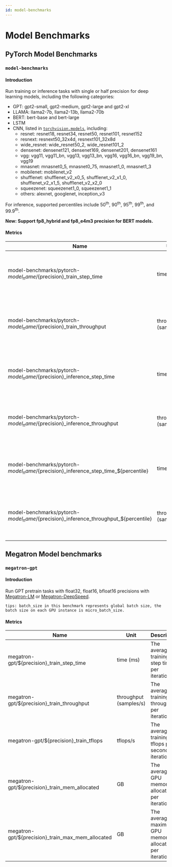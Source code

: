 ```yaml
---
id: model-benchmarks
---
```


# Model Benchmarks

## PyTorch Model Benchmarks

### `model-benchmarks`

#### Introduction

Run training or inference tasks with single or half precision for deep learning models,
including the following categories:
* GPT: gpt2-small, gpt2-medium, gpt2-large and gpt2-xl
* LLAMA: llama2-7b, llama2-13b, llama2-70b
* BERT: bert-base and bert-large
* LSTM
* CNN, listed in [`torchvision.models`](https://pytorch.org/vision/0.8/models.html), including:
  * resnet: resnet18, resnet34, resnet50, resnet101, resnet152
  * resnext: resnext50_32x4d, resnext101_32x8d
  * wide_resnet: wide_resnet50_2, wide_resnet101_2
  * densenet: densenet121, densenet169, densenet201, densenet161
  * vgg: vgg11, vgg11_bn, vgg13, vgg13_bn, vgg16, vgg16_bn, vgg19_bn, vgg19
  * mnasnet: mnasnet0_5, mnasnet0_75, mnasnet1_0, mnasnet1_3
  * mobilenet: mobilenet_v2
  * shufflenet: shufflenet_v2_x0_5, shufflenet_v2_x1_0, shufflenet_v2_x1_5, shufflenet_v2_x2_0
  * squeezenet: squeezenet1_0, squeezenet1_1
  * others: alexnet, googlenet, inception_v3

For inference, supported percentiles include
50<sup>th</sup>, 90<sup>th</sup>, 95<sup>th</sup>, 99<sup>th</sup>, and 99.9<sup>th</sup>.

**New: Support fp8_hybrid and fp8_e4m3 precision for BERT models.**

#### Metrics

| Name                                                                                    | Unit                   | Description                                                                  |
|-----------------------------------------------------------------------------------------|------------------------|------------------------------------------------------------------------------|
| model-benchmarks/pytorch-${model_name}/${precision}_train_step_time                     | time (ms)              | The average training step time with fp32/fp16 precision.                     |
| model-benchmarks/pytorch-${model_name}/${precision}_train_throughput                    | throughput (samples/s) | The average training throughput with fp32/fp16 precision per GPU.            |
| model-benchmarks/pytorch-${model_name}/${precision}_inference_step_time                 | time (ms)              | The average inference step time with fp32/fp16 precision.                    |
| model-benchmarks/pytorch-${model_name}/${precision}_inference_throughput                | throughput (samples/s) | The average inference throughput with fp32/fp16 precision.                   |
| model-benchmarks/pytorch-${model_name}/${precision}_inference_step_time\_${percentile}  | time (ms)              | The n<sup>th</sup> percentile inference step time with fp32/fp16 precision.  |
| model-benchmarks/pytorch-${model_name}/${precision}_inference_throughput\_${percentile} | throughput (samples/s) | The n<sup>th</sup> percentile inference throughput with fp32/fp16 precision. |


## Megatron Model benchmarks

### `megatron-gpt`

#### Introduction

Run GPT pretrain tasks with float32, float16, bfloat16 precisions with [Megatron-LM](https://github.com/NVIDIA/Megatron-LM) or [Megatron-DeepSpeed](https://github.com/microsoft/Megatron-DeepSpeed).

`tips: batch_size in this benchmark represents global batch size, the batch size on each GPU instance is micro_batch_size.`

#### Metrics
| Name                                              | Unit                   | Description                                             |
|---------------------------------------------------|------------------------|---------------------------------------------------------|
| megatron-gpt/${precision}_train_step_time         | time (ms)              | The average training step time per iteration.           |
| megatron-gpt/${precision}_train_throughput        | throughput (samples/s) | The average training throughput per iteration.          |
| megatron-gpt/${precision}_train_tflops            | tflops/s               | The average training tflops per second per iteration.   |
| megatron-gpt/${precision}_train_mem_allocated     | GB                     | The average GPU memory allocated per iteration.         |
| megatron-gpt/${precision}_train_max_mem_allocated | GB                     | The average maximum GPU memory allocated per iteration. |

